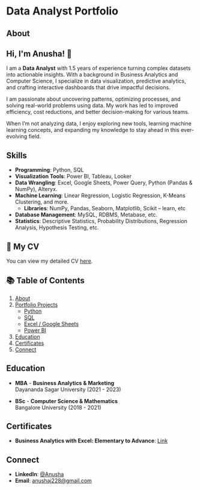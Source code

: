 # Data Analyst Portfolio
## About
## Hi, I'm Anusha! 👋  

I am a **Data Analyst** with 1.5 years of experience turning complex datasets into actionable insights. With a background in Business Analytics and Computer Science, I specialize in data visualization, predictive analytics, and crafting interactive dashboards that drive impactful decisions.

I am passionate about uncovering patterns, optimizing processes, and solving real-world problems using data. My work has led to improved efficiency, cost reductions, and better decision-making for various teams.

When I’m not analyzing data, I enjoy exploring new tools, learning machine learning concepts, and expanding my knowledge to stay ahead in this ever-evolving field.

## Skills  
- **Programming**: Python, SQL  
- **Visualization Tools**: Power BI, Tableau, Looker  
- **Data Wrangling**: Excel, Google Sheets, Power Query, Python (Pandas & NumPy), Alteryx. 
- **Machine Learning**: Linear Regression, Logistic Regression, K-Means Clustering, and more.
    -  **Libraries**: NumPy, Pandas, Seaborn, Matplotlib, Scikit – learn, etc
- **Database Management**: MySQL, RDBMS, Metabase, etc.
- **Statistics**: Descriptive Statistics, Probability Distributions, Regression Analysis, 
Hypothesis Testing, etc.

## 📄 My CV  
You can view my detailed CV [here](CV.pdf).   

## 📚 Table of Contents  
1. [About](#about)  
2. [Portfolio Projects](#portfolio-projects)  
   - [Python](#python)  
   - [SQL](#sql)  
   - [Excel / Google Sheets](#excel-google-sheets)  
   - [Power BI](#power-bi)  
3. [Education](#education)  
4. [Certificates](#certificates)  
5. [Connect](#connect)   

## Education
- **MBA** - **Business Analytics & Marketing**  
  Dayananda Sagar University (2021 - 2023)

- **BSc** - **Computer Science & Mathematics**  
  Bangalore University (2018 - 2021)

## Certificates
- **Business Analytics with Excel: Elementary to Advance**: [Link](https://coursera.org/share/6c0371adbc12b8a082e4f1cde5ee97af)





## Connect 
- **LinkedIn**: [@Anusha](https://www.linkedin.com/in/anusha-j-b0149b226)
- **Email**: anushaj228@gmail.com






